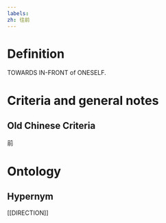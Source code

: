 ```yaml
---
labels: 
zh: 往前
---
```


# Definition
TOWARDS IN-FRONT of ONESELF.
# Criteria and general notes
## Old Chinese Criteria
前
# Ontology

## Hypernym
[[DIRECTION]]